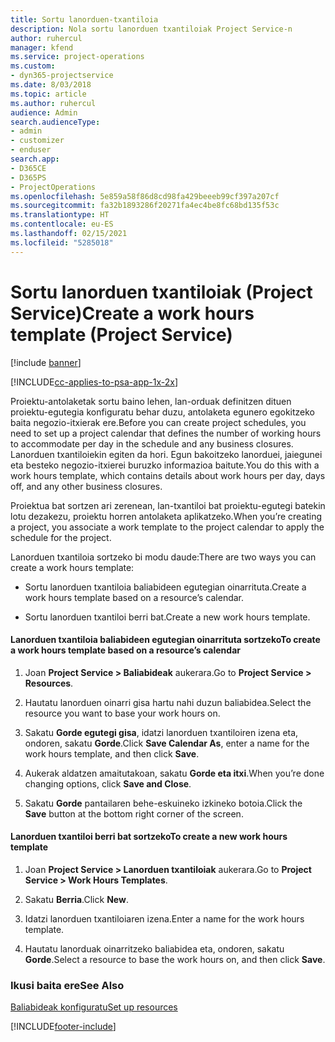 ```yaml
---
title: Sortu lanorduen-txantiloia
description: Nola sortu lanorduen txantiloiak Project Service-n
author: ruhercul
manager: kfend
ms.service: project-operations
ms.custom:
- dyn365-projectservice
ms.date: 8/03/2018
ms.topic: article
ms.author: ruhercul
audience: Admin
search.audienceType:
- admin
- customizer
- enduser
search.app:
- D365CE
- D365PS
- ProjectOperations
ms.openlocfilehash: 5e859a58f86d8cd98fa429beeeb99cf397a207cf
ms.sourcegitcommit: fa32b1893286f20271fa4ec4be8fc68bd135f53c
ms.translationtype: HT
ms.contentlocale: eu-ES
ms.lasthandoff: 02/15/2021
ms.locfileid: "5285018"
---
```

# <a name="create-a-work-hours-template-project-service"></a><span data-ttu-id="cfc8b-103">Sortu lanorduen txantiloiak (Project Service)</span><span class="sxs-lookup"><span data-stu-id="cfc8b-103">Create a work hours template (Project Service)</span></span>

[!include [banner](../includes/psa-now-project-operations.md)]

[!INCLUDE[cc-applies-to-psa-app-1x-2x](../includes/cc-applies-to-psa-app-1x-2x.md)]

<span data-ttu-id="cfc8b-104">Proiektu-antolaketak sortu baino lehen, lan-orduak definitzen dituen proiektu-egutegia konfiguratu behar duzu, antolaketa egunero egokitzeko baita negozio-itxierak ere.</span><span class="sxs-lookup"><span data-stu-id="cfc8b-104">Before you can create project schedules, you need to set up a project calendar that defines the number of working hours to accommodate per day in the schedule and any business closures.</span></span> <span data-ttu-id="cfc8b-105">Lanorduen txantiloiekin egiten da hori. Egun bakoitzeko lanorduei, jaiegunei eta besteko negozio-itxierei buruzko informazioa baitute.</span><span class="sxs-lookup"><span data-stu-id="cfc8b-105">You do this with a work hours template, which contains details about work hours per day, days off, and any other business closures.</span></span>  
  
 <span data-ttu-id="cfc8b-106">Proiektua bat sortzen ari zerenean, lan-txantiloi bat proiektu-egutegi batekin lotu dezakezu, proiektu horren antolaketa aplikatzeko.</span><span class="sxs-lookup"><span data-stu-id="cfc8b-106">When you’re creating a project, you associate a work template to the project calendar to apply the schedule for the project.</span></span>  
  
 <span data-ttu-id="cfc8b-107">Lanorduen txantiloia sortzeko bi modu daude:</span><span class="sxs-lookup"><span data-stu-id="cfc8b-107">There are two ways you can create a work hours template:</span></span>  
  
-   <span data-ttu-id="cfc8b-108">Sortu lanorduen txantiloia baliabideen egutegian oinarrituta.</span><span class="sxs-lookup"><span data-stu-id="cfc8b-108">Create a work hours template based on a resource’s calendar.</span></span>  
  
-   <span data-ttu-id="cfc8b-109">Sortu lanorduen txantiloi berri bat.</span><span class="sxs-lookup"><span data-stu-id="cfc8b-109">Create a new work hours template.</span></span>  
  
#### <a name="to-create-a-work-hours-template-based-on-a-resources-calendar"></a><span data-ttu-id="cfc8b-110">Lanorduen txantiloia baliabideen egutegian oinarrituta sortzeko</span><span class="sxs-lookup"><span data-stu-id="cfc8b-110">To create a work hours template based on a resource’s calendar</span></span>  
  
1.  <span data-ttu-id="cfc8b-111">Joan **Project Service > Baliabideak** aukerara.</span><span class="sxs-lookup"><span data-stu-id="cfc8b-111">Go to **Project Service > Resources**.</span></span>  
  
2.  <span data-ttu-id="cfc8b-112">Hautatu lanorduen oinarri gisa hartu nahi duzun baliabidea.</span><span class="sxs-lookup"><span data-stu-id="cfc8b-112">Select the resource you want to base your work hours on.</span></span>  
  
3.  <span data-ttu-id="cfc8b-113">Sakatu **Gorde egutegi gisa**, idatzi lanorduen txantiloiren izena eta, ondoren, sakatu **Gorde**.</span><span class="sxs-lookup"><span data-stu-id="cfc8b-113">Click **Save Calendar As**, enter a name for the work hours template, and then click **Save**.</span></span>  
  
4.  <span data-ttu-id="cfc8b-114">Aukerak aldatzen amaitutakoan, sakatu **Gorde eta itxi**.</span><span class="sxs-lookup"><span data-stu-id="cfc8b-114">When you’re done changing options, click **Save and Close**.</span></span>  
  
5.  <span data-ttu-id="cfc8b-115">Sakatu **Gorde** pantailaren behe-eskuineko izkineko botoia.</span><span class="sxs-lookup"><span data-stu-id="cfc8b-115">Click the **Save** button at the bottom right corner of the screen.</span></span>  
  
#### <a name="to-create-a-new-work-hours-template"></a><span data-ttu-id="cfc8b-116">Lanorduen txantiloi berri bat sortzeko</span><span class="sxs-lookup"><span data-stu-id="cfc8b-116">To create a new work hours template</span></span>  
  
1.  <span data-ttu-id="cfc8b-117">Joan **Project Service > Lanorduen txantiloiak** aukerara.</span><span class="sxs-lookup"><span data-stu-id="cfc8b-117">Go to **Project Service > Work Hours Templates**.</span></span>  
  
2.  <span data-ttu-id="cfc8b-118">Sakatu **Berria**.</span><span class="sxs-lookup"><span data-stu-id="cfc8b-118">Click **New**.</span></span>  
  
3.  <span data-ttu-id="cfc8b-119">Idatzi lanorduen txantiloiaren izena.</span><span class="sxs-lookup"><span data-stu-id="cfc8b-119">Enter a name for the work hours template.</span></span>  
  
4.  <span data-ttu-id="cfc8b-120">Hautatu lanorduak oinarritzeko baliabidea eta, ondoren, sakatu **Gorde**.</span><span class="sxs-lookup"><span data-stu-id="cfc8b-120">Select a resource to base the work hours on, and then click **Save**.</span></span>  
  
### <a name="see-also"></a><span data-ttu-id="cfc8b-121">Ikusi baita ere</span><span class="sxs-lookup"><span data-stu-id="cfc8b-121">See Also</span></span>  
 [<span data-ttu-id="cfc8b-122">Baliabideak konfiguratu</span><span class="sxs-lookup"><span data-stu-id="cfc8b-122">Set up resources</span></span>](../psa/set-up-resources.md)


[!INCLUDE[footer-include](../includes/footer-banner.md)]